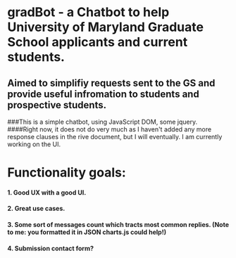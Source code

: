 # gradBot - a Chatbot to help University of Maryland Graduate School applicants and current students. 
## Aimed to simplifiy requests sent to the GS and provide useful infromation to students and prospective students. 

###This is a simple chatbot, using JavaScript DOM, some jquery. 
####Right now, it does not do very much as I haven't added any more response clauses in the rive document, but I will eventually. I am currently working on the UI.



# Functionality goals:
#### 1. Good UX with a good UI.
#### 2. Great use cases.
#### 3. Some sort of messages count which tracts most common replies. (Note to me: you formatted it in JSON charts.js could help!) 
#### 4. Submission contact form?